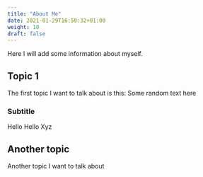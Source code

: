 ```yaml
---
title: "About Me"
date: 2021-01-29T16:50:32+01:00
weight: 10
draft: false
---
```


Here I will add some information about myself.

## Topic 1

The first topic I want to talk about is this: Some random text here

### Subtitle

Hello Hello Xyz

## Another topic

Another topic I want to talk about

